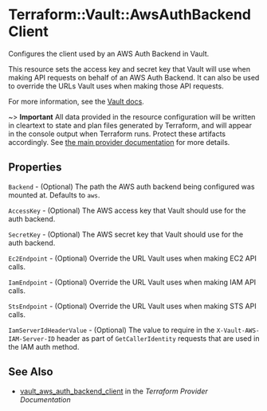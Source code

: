 # Terraform::Vault::AwsAuthBackendClient

Configures the client used by an AWS Auth Backend in Vault.

This resource sets the access key and secret key that Vault will use
when making API requests on behalf of an AWS Auth Backend. It can also
be used to override the URLs Vault uses when making those API requests.

For more information, see the
[Vault docs](https://www.vaultproject.io/api/auth/aws/index.html#configure-client).

~> **Important** All data provided in the resource configuration will be
written in cleartext to state and plan files generated by Terraform, and
will appear in the console output when Terraform runs. Protect these
artifacts accordingly. See
[the main provider documentation](../index.html)
for more details.

## Properties

`Backend` - (Optional) The path the AWS auth backend being configured was
mounted at.  Defaults to `aws`.

`AccessKey` - (Optional) The AWS access key that Vault should use for the
auth backend.

`SecretKey` - (Optional) The AWS secret key that Vault should use for the
auth backend.

`Ec2Endpoint` - (Optional) Override the URL Vault uses when making EC2 API
calls.

`IamEndpoint` - (Optional) Override the URL Vault uses when making IAM API
calls.

`StsEndpoint` - (Optional) Override the URL Vault uses when making STS API
calls.

`IamServerIdHeaderValue` - (Optional) The value to require in the
`X-Vault-AWS-IAM-Server-ID` header as part of `GetCallerIdentity` requests
that are used in the IAM auth method.


## See Also

* [vault_aws_auth_backend_client](https://www.terraform.io/docs/providers/vault/r/aws_auth_backend_client.html) in the _Terraform Provider Documentation_